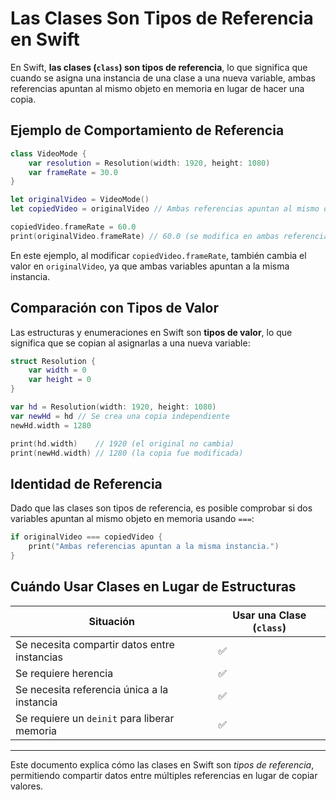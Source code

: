 # Las Clases Son Tipos de Referencia en Swift

En Swift, **las clases (`class`) son tipos de referencia**, lo que significa que cuando se asigna una instancia de una clase a una nueva variable, ambas referencias apuntan al mismo objeto en memoria en lugar de hacer una copia.

## Ejemplo de Comportamiento de Referencia

```swift
class VideoMode {
    var resolution = Resolution(width: 1920, height: 1080)
    var frameRate = 30.0
}

let originalVideo = VideoMode()
let copiedVideo = originalVideo // Ambas referencias apuntan al mismo objeto

copiedVideo.frameRate = 60.0
print(originalVideo.frameRate) // 60.0 (se modifica en ambas referencias)
```

En este ejemplo, al modificar `copiedVideo.frameRate`, también cambia el valor en `originalVideo`, ya que ambas variables apuntan a la misma instancia.

## Comparación con Tipos de Valor

Las estructuras y enumeraciones en Swift son **tipos de valor**, lo que significa que se copian al asignarlas a una nueva variable:

```swift
struct Resolution {
    var width = 0
    var height = 0
}

var hd = Resolution(width: 1920, height: 1080)
var newHd = hd // Se crea una copia independiente
newHd.width = 1280

print(hd.width)    // 1920 (el original no cambia)
print(newHd.width) // 1280 (la copia fue modificada)
```

## Identidad de Referencia

Dado que las clases son tipos de referencia, es posible comprobar si dos variables apuntan al mismo objeto en memoria usando `===`:

```swift
if originalVideo === copiedVideo {
    print("Ambas referencias apuntan a la misma instancia.")
}
```

## Cuándo Usar Clases en Lugar de Estructuras

| **Situación** | **Usar una Clase (`class`)** |
|--------------|-------------------------|
| Se necesita compartir datos entre instancias | ✅ |
| Se requiere herencia | ✅ |
| Se necesita referencia única a la instancia | ✅ |
| Se requiere un `deinit` para liberar memoria | ✅ |

---

Este documento explica cómo las clases en Swift son *tipos de referencia*, permitiendo compartir datos entre múltiples referencias en lugar de copiar valores.
